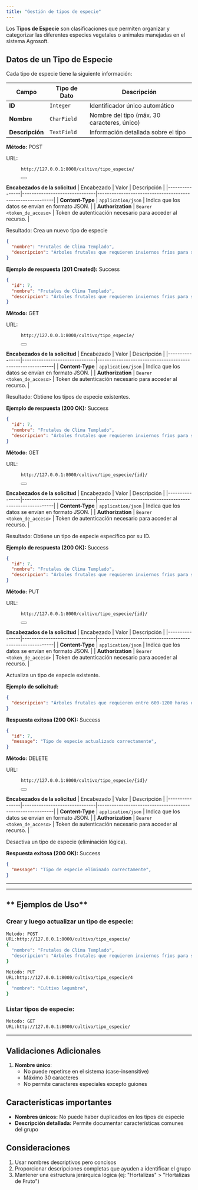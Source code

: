 ```yaml
---
title: "Gestión de tipos de especie"
---
```

Los **Tipos de Especie** son clasificaciones que permiten organizar y categorizar las diferentes especies vegetales o animales manejadas en el sistema Agrosoft.


## Datos de un Tipo de Especie
Cada tipo de especie tiene la siguiente información:

| Campo           | Tipo de Dato  | Descripción |
|---------------|-------------|-------------|
| **ID**       | `Integer`    | Identificador único automático |
| **Nombre**   | `CharField`  | Nombre del tipo (máx. 30 caracteres, único) |
| **Descripción** | `TextField` | Información detallada sobre el tipo |

<p> <strong>Método:</strong> <span class="sl-badge success small astro-avdet4wd">POST</span>  </p>
URL:
<section id="tab-panel-58" aria-labelledby="tab-58" role="tabpanel">  <div class="expressive-code"><figure class="frame not-content"><figcaption class="header"></figcaption><pre data-language="http" tabindex="0"><code><div class="ec-line"><div class="code"><span style="--0:#D6DEEB;--1:#403F53">http://127.0.0.1:8000/cultivo/tipo_especie/</span></div></div></code></pre><div class="copy"><button title="Copiar al portapapeles" data-copied="¡Copiado!" data-code="http://127.0.0.1:8000/cultivo/tipo_especie/"><div></div></button></div></figure></div>  </section>

**Encabezados de la solicitud**
| Encabezado     | Valor                         | Descripción                                               |
|----------------|-------------------------------|-----------------------------------------------------------|
| **Content-Type** | `application/json`            | Indica que los datos se envían en formato JSON.           |
| **Authorization** | `Bearer <token_de_acceso>`    | Token de autenticación necesario para acceder al recurso. |

Resultado: Crea un nuevo tipo de especie
```json
{
  "nombre": "Frutales de Clima Templado",
  "descripcion": "Árboles frutales que requieren inviernos fríos para su correcto desarrollo",
}
```

**Ejemplo de respuesta (201 Created):**
<span class="sl-badge success small astro-avdet4wd">Success</span> 

```json
{
  "id": 7,
  "nombre": "Frutales de Clima Templado",
  "descripcion": "Árboles frutales que requieren inviernos fríos para su correcto desarrollo",
}
```

<p> <strong>Método:</strong> <span class="sl-badge success small astro-avdet4wd">GET</span>  </p>
URL:
<section id="tab-panel-58" aria-labelledby="tab-58" role="tabpanel">  <div class="expressive-code"><figure class="frame not-content"><figcaption class="header"></figcaption><pre data-language="http" tabindex="0"><code><div class="ec-line"><div class="code"><span style="--0:#D6DEEB;--1:#403F53">http://127.0.0.1:8000/cultivo/tipo_especie/</span></div></div></code></pre><div class="copy"><button title="Copiar al portapapeles" data-copied="¡Copiado!" data-code="http://127.0.0.1:8000/cultivo/tipo_especie/"><div></div></button></div></figure></div>  </section>

**Encabezados de la solicitud**
| Encabezado     | Valor                         | Descripción                                               |
|----------------|-------------------------------|-----------------------------------------------------------|
| **Content-Type** | `application/json`            | Indica que los datos se envían en formato JSON.           |
| **Authorization** | `Bearer <token_de_acceso>`    | Token de autenticación necesario para acceder al recurso. |

Resultado: Obtiene los tipos de especie existentes.

**Ejemplo de respuesta (200 OK):**
<span class="sl-badge success small astro-avdet4wd">Success</span> 

```json
{
  "id": 7,
  "nombre": "Frutales de Clima Templado",
  "descripcion": "Árboles frutales que requieren inviernos fríos para su correcto desarrollo",
}
```


<p> <strong>Método:</strong> <span class="sl-badge success small astro-avdet4wd">GET</span>  </p>
URL:
<section id="tab-panel-58" aria-labelledby="tab-58" role="tabpanel">  <div class="expressive-code"><figure class="frame not-content"><figcaption class="header"></figcaption><pre data-language="http" tabindex="0"><code><div class="ec-line"><div class="code"><span style="--0:#D6DEEB;--1:#403F53">http://127.0.0.1:8000/cultivo/tipo_especie/{id}/</span></div></div></code></pre><div class="copy"><button title="Copiar al portapapeles" data-copied="¡Copiado!" data-code="http://127.0.0.1:8000/cultivo/tipo_especie/{id}/"><div></div></button></div></figure></div>  </section>

**Encabezados de la solicitud**
| Encabezado     | Valor                         | Descripción                                               |
|----------------|-------------------------------|-----------------------------------------------------------|
| **Content-Type** | `application/json`            | Indica que los datos se envían en formato JSON.           |
| **Authorization** | `Bearer <token_de_acceso>`    | Token de autenticación necesario para acceder al recurso. |

Resultado: Obtiene un tipo de especie específico por su ID.

**Ejemplo de respuesta (200 OK):**
<span class="sl-badge success small astro-avdet4wd">Success</span> 

```json
{
  "id": 7,
  "nombre": "Frutales de Clima Templado",
  "descripcion": "Árboles frutales que requieren inviernos fríos para su correcto desarrollo",
}
```

<p> <strong>Método:</strong> <span class="sl-badge success small astro-avdet4wd">PUT</span>  </p>
URL:
<section id="tab-panel-58" aria-labelledby="tab-58" role="tabpanel">  <div class="expressive-code"><figure class="frame not-content"><figcaption class="header"></figcaption><pre data-language="http" tabindex="0"><code><div class="ec-line"><div class="code"><span style="--0:#D6DEEB;--1:#403F53">http://127.0.0.1:8000/cultivo/tipo_especie/{id}/</span></div></div></code></pre><div class="copy"><button title="Copiar al portapapeles" data-copied="¡Copiado!" data-code="http://127.0.0.1:8000/cultivo/tipo_especie/{id}/"><div></div></button></div></figure></div>  </section>

**Encabezados de la solicitud**
| Encabezado     | Valor                         | Descripción                                               |
|----------------|-------------------------------|-----------------------------------------------------------|
| **Content-Type** | `application/json`            | Indica que los datos se envían en formato JSON.           |
| **Authorization** | `Bearer <token_de_acceso>`    | Token de autenticación necesario para acceder al recurso. |

Actualiza un tipo de especie existente.

**Ejemplo de solicitud:**
```json
{
  "descripcion": "Árboles frutales que requieren entre 600-1200 horas de frío invernal",
}
```

**Respuesta exitosa (200 OK):**
<span class="sl-badge success small astro-avdet4wd">Success</span> 

```json
{
  "id": 7,
  "message": "Tipo de especie actualizado correctamente",
}
```

<p> <strong>Método:</strong> <span class="sl-badge success small astro-avdet4wd">DELETE</span>  </p>
URL:
<section id="tab-panel-58" aria-labelledby="tab-58" role="tabpanel">  <div class="expressive-code"><figure class="frame not-content"><figcaption class="header"></figcaption><pre data-language="http" tabindex="0"><code><div class="ec-line"><div class="code"><span style="--0:#D6DEEB;--1:#403F53">http://127.0.0.1:8000/cultivo/tipo_especie/{id}/</span></div></div></code></pre><div class="copy"><button title="Copiar al portapapeles" data-copied="¡Copiado!" data-code="http://127.0.0.1:8000/cultivo/tipo_especie/{id}/"><div></div></button></div></figure></div>  </section>

**Encabezados de la solicitud**
| Encabezado     | Valor                         | Descripción                                               |
|----------------|-------------------------------|-----------------------------------------------------------|
| **Content-Type** | `application/json`            | Indica que los datos se envían en formato JSON.           |
| **Authorization** | `Bearer <token_de_acceso>`    | Token de autenticación necesario para acceder al recurso. |

Desactiva un tipo de especie (eliminación lógica).

**Respuesta exitosa (200 OK):**
<span class="sl-badge success small astro-avdet4wd">Success</span> 

```json
{
  "message": "Tipo de especie eliminado correctamente",
}
```

---

---

## ** Ejemplos de Uso**

### **Crear y luego actualizar un tipo de especie:**
```bash
Metodo: POST 
URL:http://127.0.0.1:8000/cultivo/tipo_especie/
{
  "nombre": "Frutales de Clima Templado",
  "descripcion": "Árboles frutales que requieren inviernos fríos para su correcto desarrollo",
}

Metodo: PUT 
URL:http://127.0.0.1:8000/cultivo/tipo_especie/4
{
  "nombre": "Cultivo legumbre",
}
```

### **Listar tipos de especie:**
```bash
Metodo: GET 
URL:http://127.0.0.1:8000/cultivo/tipo_especie/
```

---

## **Validaciones Adicionales**

1. **Nombre único**:
   - No puede repetirse en el sistema (case-insensitive)
   - Máximo 30 caracteres
   - No permite caracteres especiales excepto guiones


## Características importantes
- **Nombres únicos:** No puede haber duplicados en los tipos de especie
- **Descripción detallada:** Permite documentar características comunes del grupo



## Consideraciones
1. Usar nombres descriptivos pero concisos
2. Proporcionar descripciones completas que ayuden a identificar el grupo
4. Mantener una estructura jerárquica lógica (ej: "Hortalizas" > "Hortalizas de Fruto")